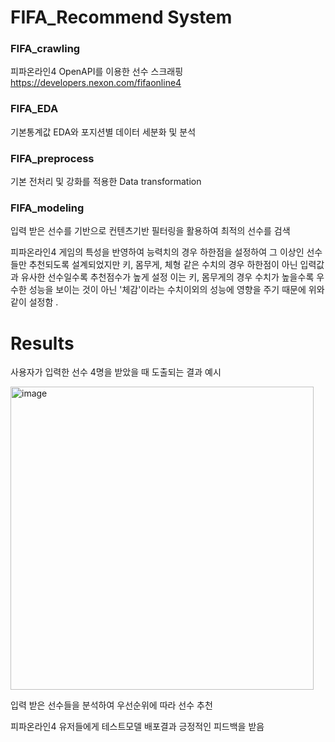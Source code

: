 # FIFA_Recommend System


### FIFA_crawling

피파온라인4 OpenAPI를 이용한 선수 스크래핑
https://developers.nexon.com/fifaonline4

### FIFA_EDA

기본통계값 EDA와 포지션별 데이터 세분화 및 분석

### FIFA_preprocess

기본 전처리 및 강화를 적용한 Data transformation

### FIFA_modeling

입력 받은 선수를 기반으로 컨텐츠기반 필터링을 활용하여 최적의 선수를 검색

피파온라인4 게임의 특성을 반영하여 능력치의 경우 하한점을 설정하여 그 이상인 선수들만 추천되도록 설계되었지만
키, 몸무게, 체형 같은 수치의 경우 하한점이 아닌 입력값과 유사한 선수일수록 추천점수가 높게 설정
이는 키, 몸무게의 경우 수치가 높을수록 우수한 성능을 보이는 것이 아닌 '체감'이라는 수치이외의 성능에 영향을 주기 때문에 위와 같이 설정함
.

# Results

사용자가 입력한 선수 4명을 받았을 때 도출되는 결과 예시

<img width="485" alt="image" src="https://user-images.githubusercontent.com/76480887/220229512-c768d9b3-3d53-4477-8f1b-6602b7410df3.png">

입력 받은 선수들을 분석하여 우선순위에 따라 선수 추천

피파온라인4 유저들에게 테스트모델 배포결과 긍정적인 피드백을 받음
